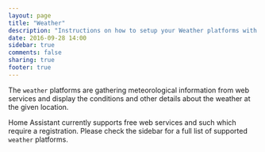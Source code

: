 ```yaml
---
layout: page
title: "Weather"
description: "Instructions on how to setup your Weather platforms with Home Assistant."
date: 2016-09-28 14:00
sidebar: true
comments: false
sharing: true
footer: true
---
```


The `weather` platforms are gathering meteorological information from web services and display the conditions and other details about the weather at the given location. 

Home Assistant currently supports free web services and such which require a registration. Please check the sidebar for a full list of supported `weather` platforms.


